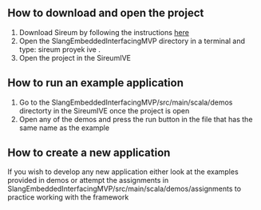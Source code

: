 ## How to download and open the project

1) Download Sireum by following the instructions [here](https://sireum.org/getting-started/)
2) Open the SlangEmbeddedInterfacingMVP directory in a terminal and type:
    sireum proyek ive .
3) Open the project in the SireumIVE

## How to run an example application

1) Go to the SlangEmbeddedInterfacingMVP/src/main/scala/demos directorty in the SireumIVE once the project is open
2) Open any of the demos and press the run button in the file that has the same name as the example

## How to create a new application

If you wish to develop any new application either look at the examples provided in demos or attempt the assignments
in SlangEmbeddedInterfacingMVP/src/main/scala/demos/assignments to practice working with the framework
